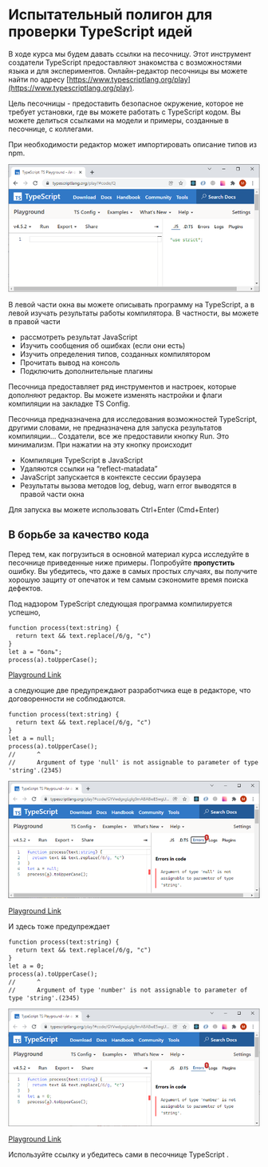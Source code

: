 # Испытательный полигон для проверки TypeScript идей

В ходе курса мы будем давать ссылки на песочницу. Этот инструмент создатели TypeScript предоставляют знакомства с возможностями языка и для экспериментов. Онлайн-редактор песочницы вы можете найти по адресу [https://www.typescriptlang.org/play](https://www.typescriptlang.org/play).

Цель песочницы - предоставить безопасное окружение, которое не требует установки, где вы можете работать с TypeScript кодом. Вы можете делиться ссылками на модели и примеры, созданные в песочнице, с коллегами.

При необходимости редактор может импортировать описание типов из npm.

![Вид окна песочницы](assets/playground.png)

В левой части окна вы можете описывать программу на TypeScript, а в левой изучать результаты работы компилятора. В частности, вы можете в правой части  

* рассмотреть результат JavaScript  
* Изучить сообщения об ошибках (если они есть)
* Изучить определения типов, созданных компилятором
* Прочитать вывод на консоль
* Подключить дополнительные плагины

Песочница предоставляет ряд инструментов и настроек, которые дополняют редактор. Вы можете изменять настройки и флаги компиляции на закладке TS Config.  

Песочница предназначена для исследования возможностей TypeScript, другими словами, не предназначена для запуска результатов компиляции... Создатели, все же предоставили кнопку Run. Это минимализм. При нажатии на эту кнопку происходит  

* Компиляция TypeScript в JavaScript
* Удаляются ссылки на “reflect-matadata”
* JavaScript запускается в контексте сессии браузера
* Результаты вызова методов log, debug, warn error выводятся в правой части окна

Для запуска вы можете использовать Ctrl+Enter (Cmd+Enter)

## В борьбе за качество кода

Перед тем, как погрузиться в основной материал курса исследуйте в песочнице приведенные ниже примеры. Попробуйте **пропустить** ошибку. Вы убедитесь, что даже в самых простых случаях, вы получите хорошую защиту от опечаток и тем самым сэкономите время поиска дефектов.

Под надзором TypeScript следующая программа компилируется успешно,

```tsx
function process(text:string) {
  return text && text.replace(/б/g, "с")
}
let a = "боль";
process(a).toUpperCase();
```

[Playground Link](https://www.typescriptlang.org/play?#code/GYVwdgxgLglg9mABABwE5wgUwM7YBRSYAeUAXNlKjGAOYCUiA3gFCKKqZQipKEmIAyAYj5QAdB2QAbAIZY8AekCMIApoAaRACJAgiCa6zAL7MpnRDMQBeLUsB8IIG4QQDIgmgNzM0GHPhl0xUOAFVkZExUAGEZbEw8OmcgA)

а следующие две предупреждают разработчика еще в редакторе, что договоренности не соблюдаются.

```tsx
function process(text:string) {
  return text && text.replace(/б/g, "с")
}
let a = null;
process(a).toUpperCase();
//      ^
//      Argument of type 'null' is not assignable to parameter of type 'string'.(2345)
```

![Ошибка использования](assets/err1.png)

[Playground Link](https://www.typescriptlang.org/play?#code/GYVwdgxgLglg9mABABwE5wgUwM7YBRSYAeUAXNlKjGAOYCUiA3gFCKKqZQipKEmIAyAYj5QAdB2QAbAIZY8AekCMIApoAaRACJAgiCa6zAL7MpnRDMQBeRGBBSpAbmZoMOfDLpiocAKrJkmVABhGWxMPDp7IA)

И здесь тоже предупреждает

```tsx
function process(text:string) {
  return text && text.replace(/б/g, "с")
}
let a = 0;
process(a).toUpperCase();
//      ^
//      Argument of type 'number' is not assignable to parameter of type 'string'.(2345)
```

![еще одна ошибка](assets/err2.png)

[Playground Link](https://www.typescriptlang.org/play?#code/GYVwdgxgLglg9mABABwE5wgUwM7YBRSYAeUAXNlKjGAOYCUiA3gFCKKqZQipKEmIAyAYj5QAdB2QAbAIZY8AekCMIApoAaRACJAgiCa6zAL7MpnRDMQBeRAAYA3MzQYc+GXTFQ4AVWTJMqAMIy2Jh4dLZAA)

Используйте ссылку и убедитесь сами в песочнице  TypeScript .
